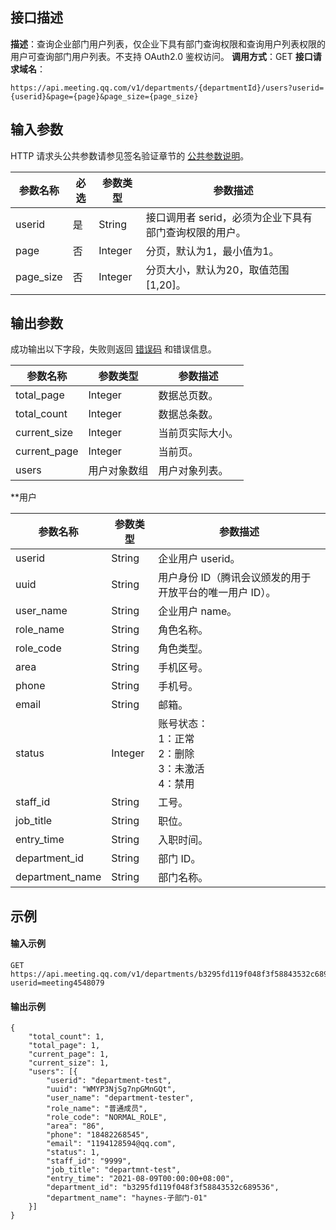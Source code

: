 ## 接口描述
**描述**：查询企业部门用户列表，仅企业下具有部门查询权限和查询用户列表权限的用户可查询部门用户列表。不支持 OAuth2.0 鉴权访问。
**调用方式**：GET
**接口请求域名**：
```Plaintext
https://api.meeting.qq.com/v1/departments/{departmentId}/users?userid={userid}&page={page}&page_size={page_size}
```




## 输入参数
HTTP 请求头公共参数请参见签名验证章节的 [公共参数说明](https://cloud.tencent.com/document/product/1095/42413#.E5.85.AC.E5.85.B1.E5.8F.82.E6.95.B0)。

| **参数名称** | **必选** | **参数类型** | **参数描述**                                           |
| ------------ | -------- | ------------ | ------------------------------------------------------ |
| userid       | 是       | String       | 接口调用者 serid，必须为企业下具有部门查询权限的用户。 |
| page         | 否       | Integer      | 分页，默认为1，最小值为1。                              |
| page_size    | 否       | Integer      | 分页大小，默认为20，取值范围[1,20]。                    |



## 输出参数
成功输出以下字段，失败则返回 [错误码](https://cloud.tencent.com/document/product/1095/43704) 和错误信息。

| **参数名称** | **参数类型** | **参数描述**   |
| ------------ | ------------ | -------------- |
| total_page   | Integer      | 数据总页数。    |
| total_count  | Integer      | 数据总条数。    |
| current_size | Integer      | 当前页实际大小。|
| current_page | Integer      | 当前页。        |
| users        | 用户对象数组 | 用户对象列表。  |



**用户

| **参数名称**    | **参数类型** | **参数描述**                                         |
| --------------- | ------------ | ---------------------------------------------------- |
| userid          | String       | 企业用户 userid。                                      |
| uuid            | String       | 用户身份 ID（腾讯会议颁发的用于开放平台的唯一用户 ID）。 |
| user_name       | String       | 企业用户 name。                                         |
| role_name       | String       | 角色名称。                                             |
| role_code       | String       | 角色类型。                                             |
| area            | String       | 手机区号。                                             |
| phone           | String       | 手机号。                                               |
| email           | String       | 邮箱。                                                 |
| status          | Integer      | 账号状态：<br>1：正常<br>2：删除<br>3：未激活<br>4：禁用       |
| staff_id        | String       | 工号。                                                 |
| job_title       | String       | 职位。                                                 |
| entry_time      | String       | 入职时间。                                             |
| department_id   | String       | 部门 ID。                                               |
| department_name | String       | 部门名称。                                             |


## 示例

#### 输入示例
```plaintext
GET
https://api.meeting.qq.com/v1/departments/b3295fd119f048f3f58843532c689536/users?userid=meeting4548079
```




#### 输出示例
```plaintext
{
	"total_count": 1,
	"total_page": 1,
	"current_page": 1,
	"current_size": 1,
	"users": [{
		"userid": "department-test",
		"uuid": "WMYP3NjSg7npGMnGQt",
		"user_name": "department-tester",
		"role_name": "普通成员",
		"role_code": "NORMAL_ROLE",
		"area": "86",
		"phone": "18482268545",
		"email": "1194128594@qq.com",
		"status": 1,
		"staff_id": "9999",
		"job_title": "departmnt-test",
		"entry_time": "2021-08-09T00:00:00+08:00",
		"department_id": "b3295fd119f048f3f58843532c689536",
		"department_name": "haynes-子部门-01"
	}]
}

```

